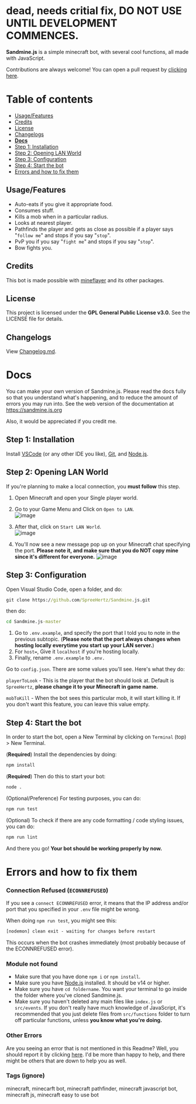 # dead, needs critial fix, DO NOT USE UNTIL DEVELOPMENT COMMENCES.



**Sandmine.js** is a simple minecraft bot, with several cool functions, all made with JavaScript. 

Contributions are always welcome! You can open a pull request by [clicking here](https://github.com/spreehertz/sandmine.js/pulls). <br>

# Table of contents

* [Usage/Features](#usagefeatures)
* [Credits](#credits) 
* [License](#license) 
* [Changelogs](#changelogs)
* **[Docs](#docs)**
* [Step 1: Installation](#step-1-installation)
* [Step 2: Opening LAN World](#step-2-opening-lan-world)
* [Step 3: Configuration](#step-3-configuration)
* [Step 4: Start the bot](#step-4-start-the-bot)
* [Errors and how to fix them](#errors-and-how-to-fix-them)

## Usage/Features

* Auto-eats if you give it appropriate food.
* Consumes stuff.
* Kills a mob when in a particular radius.
* Looks at nearest player.
* Pathfinds the player and gets as close as possible if a player says "`follow me`" and stops if you say "`stop`".
* PvP you if you say "`fight me`" and stops if you say "`stop`".
* Bow fights you.

## Credits
This bot is made possible with [mineflayer](https://github.com/prismarinejs/mineflayer) and its other packages.


## License
This project is licensed under the **GPL General Public License v3.0.** See the LICENSE file for details.

## Changelogs

View [Changelog.md](https://github.com/SpreeHertz/Sandmine.js/blob/master/Changelog.md).


# Docs
You can make your own version of Sandmine.js. Please read the docs fully so that you understand what's happening, and to reduce the amount of errors you may run into.
See the web version of the documentation at https://sandmine.js.org

Also, it would be appreciated if you credit me.

## Step 1: Installation
Install [VSCode](https://code.visualstudio.com/download) (or any other IDE you like), [Git](https://git-scm.com/download/), and [Node.js](https://nodejs.org).

## Step 2: Opening LAN World

If you're planning to make a local connection, you **must follow** this step.

1. Open Minecraft and open your Single player world.

2. Go to your Game Menu and Click on `Open to LAN`. <br>
![image](https://user-images.githubusercontent.com/48062454/139525364-e271a2e6-830d-4dba-9153-6d8a62ee92c1.png)

3. After that, click on `Start LAN World`. <br>
![image](https://user-images.githubusercontent.com/48062454/139525379-a046e04e-0ec5-4b67-9003-9091f306ae78.png)

4. You'll now see a new message pop up on your Minecraft chat specifying the port. **Please note it, and make sure that you do NOT copy mine since it's different for everyone.**
![image](https://user-images.githubusercontent.com/48062454/139525397-51c01aca-d1c1-4bc0-9509-4c76e99b0ae9.png)

  
## Step 3: Configuration
Open Visual Studio Code, open a folder, and do:

```cmd
git clone https://github.com/SpreeHertz/Sandmine.js.git
```

then do:
```cmd
cd Sandmine.js-master
```


1. Go to `.env.example`, and specify the port that I told you to note in the previous subtopic. (**Please note that the port always changes when hosting locally everytime you start up your LAN server.**)
2. For `host=`, Give it `localhost` if you're hosting locally.
2. Finally, rename `.env.example` to `.env.`

Go to `config.json`. There are some values you'll see. Here's what they do:

`playerToLook` - This is the player that the bot should look at. Default is `SpreeHertz`, **please change it to your Minecraft in game name.**

`mobToKill` - When the bot sees this particular mob, it will start killing it. If you don't want this feature, you can leave this value empty.

## Step 4: Start the bot 

In order to start the bot, open a New Terminal by clicking on `Terminal` (top) > New Terminal. 

(**Required**) Install the dependencies by doing:

```cmd
npm install
```

(**Required**) Then do this to start your bot:
 
```cmd
node .
```

(Optional/Preference) For testing purposes, you can do:
```cmd
npm run test
```

(Optional) To check if there are any code formatting / code styling issues, you can do:
```cmd
npm run lint
```

And there you go! **Your bot should be working properly by now.**

# Errors and how to fix them

### Connection Refused (`ECONNREFUSED`)

If you see a `connect ECONNREFUSED` error, it means that the IP address and/or port that you specified in your `.env` file might be wrong.

When doing `npm run test`, you might see this:
```cmd
[nodemon] clean exit - waiting for changes before restart
```
This occurs when the bot crashes immediately (most probably because of the ECONNREFUSED error).

### Module not found

 * Make sure that you have done `npm i` or `npm install`. 
 * Make sure you have [Node.js](https://nodejs.org) installed. It should be v14 or higher.
 * Make sure you have `cd foldername`. You want your terminal to go inside the folder where you've cloned Sandmine.js.
 * Make sure you haven't deleted any main files like `index.js` or `src/events`. If you don't really have much knowledge of JavaScript, it's recommended that you just delete files from `src/functions` folder to turn off particular functions, unless **you know what you're doing.**

### Other Errors

Are you seeing an error that is not mentioned in this Readme? Well, you should report it by clicking [here](https://github.com/sandmine.js/issues/new). I'd be more than happy to help, and there might be others that are down to help you as well.


### Tags (ignore)

minecraft, minecarft bot, minecraft pathfinder, minecraft javascript bot, minecraft js, minecraft easy to use bot
